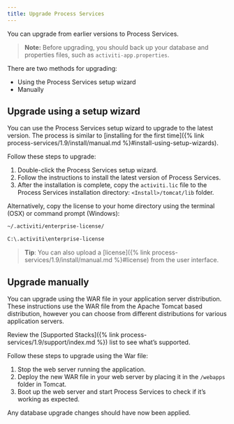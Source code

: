 ```yaml
---
title: Upgrade Process Services
---
```


You can upgrade from earlier versions to Process Services.

>**Note:** Before upgrading, you should back up your database and properties files, such as `activiti-app.properties`.

There are two methods for upgrading:

* Using the Process Services setup wizard
* Manually

## Upgrade using a setup wizard

You can use the Process Services setup wizard to upgrade to the latest version. The process is similar to [installing for the first time]({% link process-services/1.9/install/manual.md %}#install-using-setup-wizards).

Follow these steps to upgrade:

1. Double-click the Process Services setup wizard.
2. Follow the instructions to install the latest version of Process Services.
3. After the installation is complete, copy the `activiti.lic` file to the Process Services installation directory: `<Install>/tomcat/lib` folder.

Alternatively, copy the license to your home directory using the terminal (OSX) or command prompt (Windows):

```bash
~/.activiti/enterprise-license/
```

```bash
C:\.activiti\enterprise-license
```

>**Tip**: You can also upload a [license]({% link process-services/1.9/install/manual.md %}#license) from the user interface.

## Upgrade manually

You can upgrade using the WAR file in your application server distribution. These instructions use the WAR file from the Apache Tomcat based distribution, however you can choose from different distributions for various application servers.

Review the [Supported Stacks]({% link process-services/1.9/support/index.md %}) list to see what’s supported.

Follow these steps to upgrade using the War file:

1. Stop the web server running the application.
2. Deploy the new WAR file in your web server by placing it in the `/webapps` folder in Tomcat.
3. Boot up the web server and start Process Services to check if it’s working as expected.

Any database upgrade changes should have now been applied.
